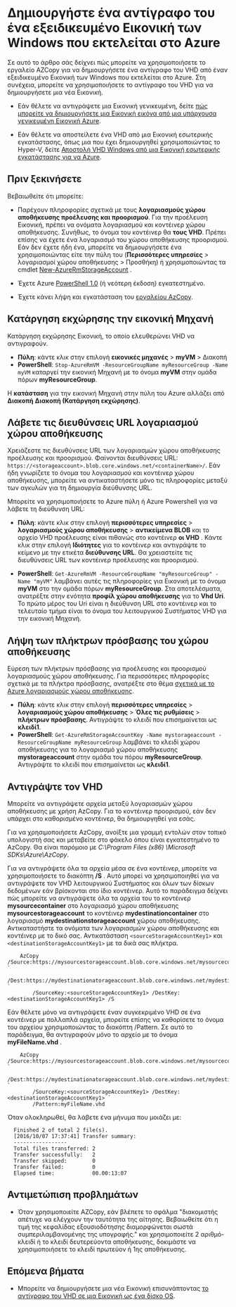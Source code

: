 <properties
    pageTitle="Δημιουργήστε ένα αντίγραφο της μια Εικονική εξειδικευμένες στο Azure | Microsoft Azure"
    description="Μάθετε πώς μπορείτε να δημιουργήσετε ένα αντίγραφο του ένα εξειδικευμένο Εικονική Windows εκτελείται στο Azure, στο μοντέλο ανάπτυξης διαχείρισης πόρων."
    services="virtual-machines-windows"
    documentationCenter=""
    authors="cynthn"
    manager="timlt"
    editor=""
    tags="azure-resource-manager"/>

<tags
    ms.service="virtual-machines-windows"
    ms.workload="infrastructure-services"
    ms.tgt_pltfrm="vm-windows"
    ms.devlang="na"
    ms.topic="article"
    ms.date="10/20/2016"
    ms.author="cynthn"/>
    
    
    
# <a name="create-a-copy-of-a-specialized-windows-vm-running-in-azure"></a>Δημιουργήστε ένα αντίγραφο του ένα εξειδικευμένο Εικονική των Windows που εκτελείται στο Azure 

Σε αυτό το άρθρο σάς δείχνει πώς μπορείτε να χρησιμοποιήσετε το εργαλείο AZCopy για να δημιουργήσετε ένα αντίγραφο του VHD από έναν εξειδικευμένο Εικονική των Windows που εκτελείται στο Azure. Στη συνέχεια, μπορείτε να χρησιμοποιήσετε το αντίγραφο του VHD για να δημιουργήσετε μια νέα Εικονική. 

- Εάν θέλετε να αντιγράψετε μια Εικονική γενικευμένη, δείτε [πώς μπορείτε να δημιουργήσετε μια Εικονική εικόνα από μια υπάρχουσα γενικευμένη Εικονική Azure](virtual-machines-windows-capture-image.md).

- Εάν θέλετε να αποστείλετε ένα VHD από μια Εικονική εσωτερικής εγκατάστασης, όπως μια που έχει δημιουργηθεί χρησιμοποιώντας το Hyper-V, δείτε [Αποστολή VHD Windows από μια Εικονική εσωτερικής εγκατάστασης για να Azure](virtual-machines-windows-upload-image.md).


## <a name="before-you-begin"></a>Πριν ξεκινήσετε

Βεβαιωθείτε ότι μπορείτε:

- Παρέχουν πληροφορίες σχετικά με τους **λογαριασμούς χώρου αποθήκευσης προέλευσης και προορισμού**. Για την προέλευση Εικονική, πρέπει να ονόματα λογαριασμού και κοντέινερ χώρου αποθήκευσης. Συνήθως, το όνομα του κοντέινερ θα **τους VHD**. Πρέπει επίσης να έχετε ένα λογαριασμό του χώρου αποθήκευσης προορισμού. Εάν δεν έχετε ήδη ένα, μπορείτε να δημιουργήσετε ένα χρησιμοποιώντας είτε την πύλη του (**Περισσότερες υπηρεσίες** > λογαριασμοί χώρου αποθήκευσης > Προσθήκη) ή χρησιμοποιώντας τα cmdlet [New-AzureRmStorageAccount](https://msdn.microsoft.com/library/mt607148.aspx) . 

- Έχετε Azure [PowerShell 1.0](../powershell-install-configure.md) (ή νεότερη έκδοση) εγκατεστημένο.

- Έχετε κάνει λήψη και εγκατάσταση του [εργαλείου AzCopy](../storage/storage-use-azcopy.md). 


## <a name="deallocate-the-vm"></a>Κατάργηση εκχώρησης την εικονική Μηχανή

Κατάργηση εκχώρησης Εικονική, το οποίο ελευθερώνει VHD να αντιγραφούν. 

- **Πύλη**: κάντε κλικ στην επιλογή **εικονικές μηχανές** > **myVM** > Διακοπή
- **PowerShell**: `Stop-AzureRmVM -ResourceGroupName myResourceGroup -Name myVM` καταργεί την εικονική Μηχανή με το όνομα **myVM** στην ομάδα πόρων **myResourceGroup**.

Η **κατάσταση** για την εικονική Μηχανή στην πύλη του Azure αλλάζει από **Διακοπή** **Διακοπή (Κατάργηση εκχώρησης)**.


## <a name="get-the-storage-account-urls"></a>Λάβετε τις διευθύνσεις URL λογαριασμού χώρου αποθήκευσης

Χρειάζεστε τις διευθύνσεις URL των λογαριασμών χώρου αποθήκευσης προέλευσης και προορισμού. Φαίνονται διευθύνσεις URL: `https://<storageaccount>.blob.core.windows.net/<containerName>/`. Εάν ήδη γνωρίζετε το όνομα του λογαριασμού και κοντέινερ χώρου αποθήκευσης, μπορείτε να αντικαταστήσετε μόνο τις πληροφορίες μεταξύ των αγκυλών για τη δημιουργία διεύθυνσης URL. 

Μπορείτε να χρησιμοποιήσετε το Azure πύλη ή Azure Powershell για να λάβετε τη διεύθυνση URL:

- **Πύλη**: κάντε κλικ στην επιλογή **περισσότερες υπηρεσίες** > **λογαριασμούς χώρου αποθήκευσης**  >  <storage account> **αντικείμενα BLOB** και το αρχείο VHD προέλευσης είναι πιθανώς στο κοντέινερ **οι VHD** . Κάντε κλικ στην επιλογή **Ιδιότητες** για το κοντέινερ και αντιγράψτε το κείμενο με την ετικέτα **διεύθυνσης URL**. Θα χρειαστείτε τις διευθύνσεις URL των κοντέινερ προέλευσης και προορισμού. 

- **PowerShell**: `Get-AzureRmVM -ResourceGroupName "myResourceGroup" -Name "myVM"` λαμβάνει αυτές τις πληροφορίες για Εικονική με το όνομα **myVM** στο την ομάδα πόρων **myResourceGroup**. Στα αποτελέσματα, ανατρέξτε στην ενότητα **προφίλ χώρου αποθήκευσης** για το **Vhd Uri**. Το πρώτο μέρος του Uri είναι η διεύθυνση URL στο κοντέινερ και το τελευταίο τμήμα είναι το όνομα του λειτουργικού Συστήματος VHD για την εικονική Μηχανή.

## <a name="get-the-storage-access-keys"></a>Λήψη των πλήκτρων πρόσβασης του χώρου αποθήκευσης

Εύρεση των πλήκτρων πρόσβασης για προέλευσης και προορισμού λογαριασμούς χώρου αποθήκευσης. Για περισσότερες πληροφορίες σχετικά με τα πλήκτρα πρόσβασης, ανατρέξτε στο θέμα [σχετικά με το Azure λογαριασμούς χώρου αποθήκευσης](../storage/storage-create-storage-account.md).

- **Πύλη**: κάντε κλικ στην επιλογή **περισσότερες υπηρεσίες** > **λογαριασμούς χώρου αποθήκευσης**  >  <storage account> **Όλες τις ρυθμίσεις** > **πλήκτρων πρόσβασης**. Αντιγράψτε το κλειδί που επισημαίνεται ως **κλειδί1**.
- **PowerShell**: `Get-AzureRmStorageAccountKey -Name mystorageaccount -ResourceGroupName myResourceGroup` λαμβάνει το κλειδί χώρου αποθήκευσης για το λογαριασμό χώρου αποθήκευσης **mystorageaccount** στην ομάδα του πόρου **myResourceGroup**. Αντιγράψτε το κλειδί που επισημαίνεται ως **κλειδί1**.


## <a name="copy-the-vhd"></a>Αντιγράψτε τον VHD 

Μπορείτε να αντιγράψετε αρχεία μεταξύ λογαριασμών χώρου αποθήκευσης με χρήση AzCopy. Για το κοντέινερ προορισμού, εάν δεν υπάρχει στο καθορισμένο κοντέινερ, θα δημιουργηθεί για εσάς. 

Για να χρησιμοποιήσετε AzCopy, ανοίξτε μια γραμμή εντολών στον τοπικό υπολογιστή σας και μεταβείτε στο φάκελο όπου είναι εγκατεστημένο το AzCopy. Θα είναι παρόμοιο με *C:\Program Files (x86) \Microsoft SDKs\Azure\AzCopy*. 

Για να αντιγράψετε όλα τα αρχεία μέσα σε ένα κοντέινερ, μπορείτε να χρησιμοποιήσετε το διακόπτη **/S** . Αυτό μπορεί να χρησιμοποιηθεί για να αντιγράψετε τον VHD λειτουργικού Συστήματος και όλων των δίσκων δεδομένων εάν βρίσκονται στο ίδιο κοντέινερ. Αυτό το παράδειγμα δείχνει πώς μπορείτε να αντιγράψετε όλα τα αρχεία του το κοντέινερ **mysourcecontainer** στο λογαριασμό χώρου αποθήκευσης **mysourcestorageaccount** το κοντέινερ **mydestinationcontainer** στο λογαριασμό **mydestinationstorageaccount** χώρου αποθήκευσης. Αντικαταστήστε τα ονόματα των λογαριασμών χώρου αποθήκευσης και κοντέινερ με το δικό σας. Αντικατάσταση `<sourceStorageAccountKey1>` και `<destinationStorageAccountKey1>` με τα δικά σας πλήκτρα.

```
    AzCopy /Source:https://mysourcestorageaccount.blob.core.windows.net/mysourcecontainer `
        /Dest:https://mydestinationatorageaccount.blob.core.windows.net/mydestinationcontainer `
        /SourceKey:<sourceStorageAccountKey1> /DestKey:<destinationStorageAccountKey1> /S
```

Εάν θέλετε μόνο να αντιγράψετε έναν συγκεκριμένο VHD σε ένα κοντέινερ με πολλαπλά αρχεία, μπορείτε επίσης να καθορίσετε το όνομα του αρχείου χρησιμοποιώντας το διακόπτη /Pattern. Σε αυτό το παράδειγμα, θα αντιγραφούν μόνο το αρχείο με το όνομα **myFileName.vhd** .

```
    AzCopy /Source:https://mysourcestorageaccount.blob.core.windows.net/mysourcecontainer `
        /Dest:https://mydestinationatorageaccount.blob.core.windows.net/mydestinationcontainer `
        /SourceKey:<sourceStorageAccountKey1> /DestKey:<destinationStorageAccountKey1> `
        /Pattern:myFileName.vhd
```


Όταν ολοκληρωθεί, θα λάβετε ένα μήνυμα που μοιάζει με:

```
  Finished 2 of total 2 file(s).
  [2016/10/07 17:37:41] Transfer summary:
  -----------------
  Total files transferred: 2
  Transfer successfully:   2
  Transfer skipped:        0
  Transfer failed:         0
  Elapsed time:            00.00:13:07
```

## <a name="troubleshooting"></a>Αντιμετώπιση προβλημάτων

- Όταν χρησιμοποιείτε AZCopy, εάν βλέπετε το σφάλμα "διακομιστής απέτυχε να ελέγχουν την ταυτότητα της αίτησης. Βεβαιωθείτε ότι η τιμή της κεφαλίδας εξουσιοδότησης διαμορφώνεται σωστά συμπεριλαμβανομένης της υπογραφής." και χρησιμοποιείτε 2 αριθμό-κλειδί ή το κλειδί δευτερεύοντα αποθήκευσης, δοκιμάστε να χρησιμοποιήσετε το κλειδί πρωτεύον ή 1ης αποθήκευσης.


## <a name="next-steps"></a>Επόμενα βήματα

- Μπορείτε να δημιουργήσετε μια νέα Εικονική επισυνάπτοντας [το αντίγραφο του VHD σε μια Εικονική ως ένα δίσκο OS](virtual-machines-windows-create-vm-specialized.md).












